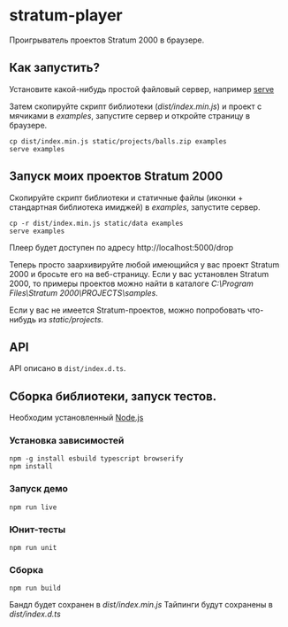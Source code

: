 # stratum-player

Проигрыватель проектов Stratum 2000 в браузере.

## Как запустить?

Установите какой-нибудь простой файловый сервер, например [serve](https://www.npmjs.com/package/serve)

Затем скопируйте скрипт библиотеки (_dist/index.min.js_) и проект с мячиками в _examples_, запустите сервер и откройте страницу в браузере.

```
cp dist/index.min.js static/projects/balls.zip examples
serve examples
```

## Запуск моих проектов Stratum 2000

Скопируйте скрипт библиотеки и статичные файлы (иконки + стандартная библиотека
имиджей) в _examples_, запустите сервер.

```
cp -r dist/index.min.js static/data examples
serve examples
```

Плеер будет доступен по адресу http://localhost:5000/drop

Теперь просто заархивируйте любой имеющийся у вас проект Stratum 2000 и бросьте
его на веб-страницу. Если у вас установлен Stratum 2000, то примеры проектов
можно найти в каталоге
_C:\Program Files\Stratum 2000\PROJECTS\samples_.

Если у вас не имеется Stratum-проектов, можно попробовать что-нибудь из _static/projects_.

## API

API описано в `dist/index.d.ts`.

## Сборка библиотеки, запуск тестов.

Необходим установленный [Node.js](https://nodejs.org/en/)

### Установка зависимостей

```
npm -g install esbuild typescript browserify
npm install
```

### Запуск демо

```
npm run live
```

### Юнит-тесты

```
npm run unit
```

### Сборка

```
npm run build
```

Бандл будет сохранен в _dist/index.min.js_
Тайпинги будут сохранены в _dist/index.d.ts_
